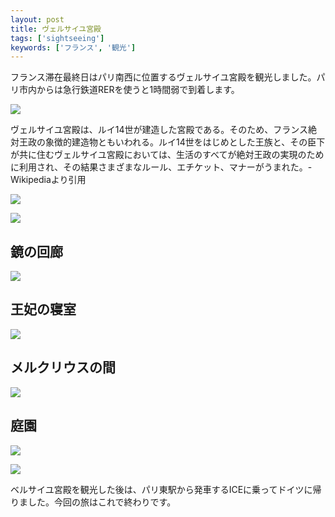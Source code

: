 ```yaml
---
layout: post
title: ヴェルサイユ宮殿
tags: ['sightseeing']
keywords: ['フランス', '観光']
---
```


フランス滞在最終日はパリ南西に位置するヴェルサイユ宮殿を観光しました。パリ市内からは急行鉄道RERを使うと1時間弱で到着します。

![ ](/img/blog_versailles02.jpg)

ヴェルサイユ宮殿は、ルイ14世が建造した宮殿である。そのため、フランス絶対王政の象徴的建造物ともいわれる。ルイ14世をはじめとした王族と、その臣下が共に住むヴェルサイユ宮殿においては、生活のすべてが絶対王政の実現のために利用され、その結果さまざまなルール、エチケット、マナーがうまれた。-Wikipediaより引用

![ ](/img/blog_versailles03.jpg)

![ ](/img/blog_versailles04.jpg)

## 鏡の回廊

![ ](/img/blog_versailles05.jpg)

## 王妃の寝室

![ ](/img/blog_versailles06.jpg)

## メルクリウスの間

![ ](/img/blog_versailles07.jpg)

## 庭園

![ ](/img/blog_versailles08.jpg)

![ ](/img/blog_versailles09.jpg)

ベルサイユ宮殿を観光した後は、パリ東駅から発車するICEに乗ってドイツに帰りました。今回の旅はこれで終わりです。
